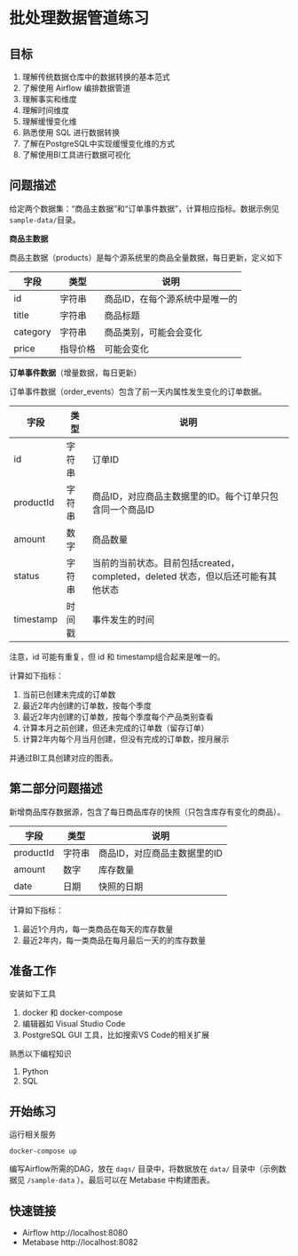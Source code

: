 # 批处理数据管道练习

## 目标

1. 理解传统数据仓库中的数据转换的基本范式
2. 了解使用 Airflow 编排数据管道
3. 理解事实和维度
4. 理解时间维度
5. 理解缓慢变化维
6. 熟悉使用 SQL 进行数据转换
7. 了解在PostgreSQL中实现缓慢变化维的方式
8. 了解使用BI工具进行数据可视化

## 问题描述

给定两个数据集：“商品主数据”和“订单事件数据”，计算相应指标。数据示例见`sample-data/`目录。 

**商品主数据**

商品主数据（products）是每个源系统里的商品全量数据，每日更新，定义如下

|字段|类型|说明|
|---|---|---|
|id|字符串|商品ID，在每个源系统中是唯一的|
|title|字符串|商品标题|
|category|字符串|商品类别，可能会会变化|
|price|指导价格|可能会变化|

**订单事件数据**（增量数据，每日更新）

订单事件数据（order_events）包含了前一天内属性发生变化的订单数据。

|字段|类型|说明|
|---|---|---|
|id|字符串|订单ID|
|productId|字符串|商品ID，对应商品主数据里的ID。每个订单只包含同一个商品ID|
|amount|数字|商品数量|
|status|字符串|当前的当前状态。目前包括created，completed，deleted 状态，但以后还可能有其他状态|
|timestamp|时间戳|事件发生的时间|

注意，id 可能有重复，但 id 和 timestamp组合起来是唯一的。

计算如下指标：

1. 当前已创建未完成的订单数
2. 最近2年内创建的订单数，按每个季度
3. 最近2年内创建的订单数，按每个季度每个产品类别查看
4. 计算本月之前创建，但还未完成的订单数（留存订单）
5. 计算2年内每个月当月创建，但没有完成的订单数，按月展示

并通过BI工具创建对应的图表。

## 第二部分问题描述

新增商品库存数据源，包含了每日商品库存的快照（只包含库存有变化的商品）。

|字段|类型|说明|
|---|---|---|
|productId|字符串|商品ID，对应商品主数据里的ID|
|amount|数字|库存数量|
|date|日期|快照的日期|

计算如下指标：
1. 最近1个月内，每一类商品在每天的库存数量
2. 最近2年内，每一类商品在每月最后一天的的库存数量

## 准备工作

安装如下工具

1. docker 和 docker-compose
2. 编辑器如 Visual Studio Code
3. PostgreSQL GUI 工具，比如搜索VS Code的相关扩展

熟悉以下编程知识

1. Python
2. SQL

## 开始练习

运行相关服务

```
docker-compose up
```

编写Airflow所需的DAG，放在 `dags/` 目录中，将数据放在 `data/` 目录中（示例数据见 `/sample-data` ）。最后可以在 Metabase 中构建图表。

## 快速链接

* Airflow http://localhost:8080
* Metabase http://localhost:8082
